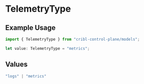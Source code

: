 # TelemetryType

## Example Usage

```typescript
import { TelemetryType } from "cribl-control-plane/models";

let value: TelemetryType = "metrics";
```

## Values

```typescript
"logs" | "metrics"
```